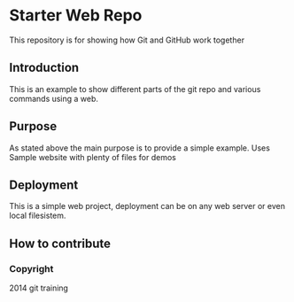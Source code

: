 # Starter Web Repo

This repository is for showing how Git and GitHub work together

## Introduction
This is an example to show different parts of the git repo and various commands using a web. 

## Purpose

As stated above the main purpose is to provide a simple example.
Uses Sample website with plenty of files for demos

## Deployment

This is a simple web project, deployment can be on any web server or even local filesistem.

## How to contribute

### Copyright

2014 git training